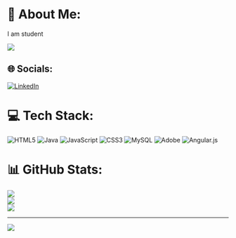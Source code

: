 # 💫 About Me:
I am student

[![](https://visitcount.itsvg.in/api?id=kalleshcbkallu&label=Profile%20Views&color=0&icon=1&pretty=false)](https://visitcount.itsvg.in)
## 🌐 Socials:
[![LinkedIn](https://img.shields.io/badge/LinkedIn-%230077B5.svg?logo=linkedin&logoColor=white)](https://linkedin.com/in/https://www.linkedin.com/in/kallesh-c-b-bb9ab32b7) 

# 💻 Tech Stack:
![HTML5](https://img.shields.io/badge/html5-%23E34F26.svg?style=for-the-badge&logo=html5&logoColor=white) ![Java](https://img.shields.io/badge/java-%23ED8B00.svg?style=for-the-badge&logo=openjdk&logoColor=white) ![JavaScript](https://img.shields.io/badge/javascript-%23323330.svg?style=for-the-badge&logo=javascript&logoColor=%23F7DF1E) ![CSS3](https://img.shields.io/badge/css3-%231572B6.svg?style=for-the-badge&logo=css3&logoColor=white) ![MySQL](https://img.shields.io/badge/mysql-4479A1.svg?style=for-the-badge&logo=mysql&logoColor=white) ![Adobe](https://img.shields.io/badge/adobe-%23FF0000.svg?style=for-the-badge&logo=adobe&logoColor=white) ![Angular.js](https://img.shields.io/badge/angular.js-%23E23237.svg?style=for-the-badge&logo=angularjs&logoColor=white)
# 📊 GitHub Stats:
![](https://github-readme-stats.vercel.app/api?username=kalleshcbkallu&theme=default&hide_border=false&include_all_commits=false&count_private=false)<br/>
![](https://github-readme-streak-stats.herokuapp.com/?user=kalleshcbkallu&theme=default&hide_border=false)<br/>
![](https://github-readme-stats.vercel.app/api/top-langs/?username=kalleshcbkallu&theme=default&hide_border=false&include_all_commits=false&count_private=false&layout=compact)

---
[![](https://visitcount.itsvg.in/api?id=kalleshcbkallu&icon=7&color=1)](https://visitcount.itsvg.in)

<!-- Proudly created with GPRM ( https://gprm.itsvg.in ) -->
